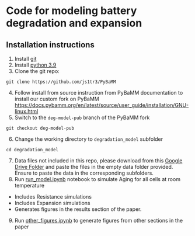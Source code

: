 # Code for modeling battery degradation and expansion

## Installation instructions
1. Install [git](https://git-scm.com/downloads) 
2. Install [python 3.9](https://www.python.org/downloads/release/python-3913/)
3. Clone the git repo:
```
git clone https://github.com/js1tr3/PyBaMM
```
4. Follow install from source instruction from PyBaMM documentation to install our custom fork on PyBaMM
https://docs.pybamm.org/en/latest/source/user_guide/installation/GNU-linux.html
5. Switch to the `deg-model-pub` branch of the PyBaMM fork
```
git checkout deg-model-pub
```

6. Change the working directory to `degradation_model` subfolder
```
cd degradation_model
```
7. Data files not included in this repo, please download from this [Google Drive Folder](https://drive.google.com/drive/folders/16uwOXhK_kvs6xNQBIiVQT5VzPDkkNnov?usp=sharing) and paste the files in the empty data folder provided. Ensure to paste the data in the corresponding subfolders.
8.  Run [run_model.ipynb](./run_model.ipynb) notebook to simulate Aging for all cells at room temperature
  - Includes Resistance simulations
  - Includes Expansion simulations
  - Generates figures in the results section of the paper. 
9.  Run [other_figures.ipynb](./run_model.ipynb) to generate figures from other sections in the paper
